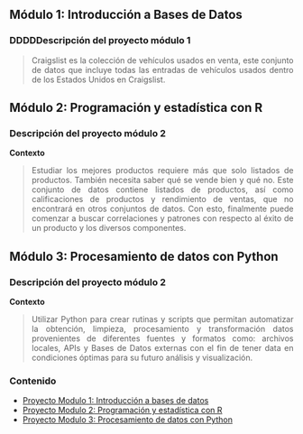 ## Módulo 1: Introducción a Bases de Datos

<div style="text-align: justify;">

### DDDDDescripción del proyecto módulo 1

>Craigslist es la colección de vehículos usados en venta, este conjunto de datos que incluye todas las entradas de vehículos usados dentro de los Estados Unidos en Craigslist.

  
## Módulo 2: Programación y estadística con R

<div style="text-align: justify;">

### Descripción del proyecto módulo 2

**Contexto**  

>Estudiar los mejores productos requiere más que solo listados de productos. También necesita saber qué se vende bien y qué no.
>Este conjunto de datos contiene listados de productos, así como calificaciones de productos y rendimiento de ventas, que no encontrará en otros conjuntos de datos.
>Con esto, finalmente puede comenzar a buscar correlaciones y patrones con respecto al éxito de un producto y los diversos componentes.
  
## Módulo 3: Procesamiento de datos con Python

<div style="text-align: justify;">

### Descripción del proyecto módulo 2

**Contexto**  

>Utilizar Python para crear rutinas y scripts que permitan automatizar la obtención, limpieza, procesamiento y transformación datos provenientes de diferentes fuentes y formatos como: archivos locales, APIs y Bases de Datos externas con el fin de tener data en condiciones óptimas para su futuro análisis y visualización.


### Contenido

- [Proyecto Modulo 1: Introducción a bases de datos](Intoduccion_BD/Readme.md) 
- [Proyecto Modulo 2: Programación y estadística con R](Progamacion_Estadistica_R/Readme.md) 
- [Proyecto Modulo 3: Procesamiento de datos con Python](Procesamiento_datos_Python/Readme.md) 
